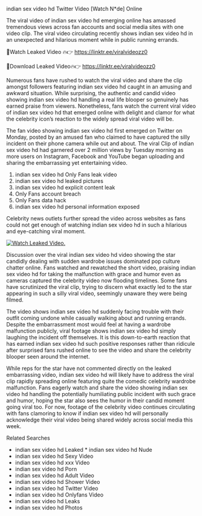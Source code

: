 ﻿indian sex video hd Twitter Video [Watch N*de] Online

The viral video of ﻿indian sex video hd emerging online has amassed tremendous views across fan accounts and social media sites with one video clip. The viral video circulating recently shows ﻿indian sex video hd in an unexpected and hilarious moment while in public running errands. 

🔴Watch Leaked Video 🔥👉  https://linktr.ee/viralvideozz0 

🔴Download Leaked Video🔥👉  https://linktr.ee/viralvideozz0 

Numerous fans have rushed to watch the viral video and share the clip amongst followers featuring ﻿indian sex video hd caught in an amusing and awkward situation. While surprising, the authentic and candid video showing ﻿indian sex video hd handling a real life blooper so genuinely has earned praise from viewers. Nonetheless, fans watch the current viral video of ﻿indian sex video hd that emerged online with delight and clamor for what the celebrity icon’s reaction to the widely spread viral video will be.

The fan video showing ﻿indian sex video hd first emerged on Twitter on Monday, posted by an amused fan who claimed to have captured the silly incident on their phone camera while out and about. The viral Clip of ﻿indian sex video hd had garnered over 2 million views by Tuesday morning as more users on Instagram, Facebook and YouTube began uploading and sharing the embarrassing yet entertaining video. 

1. ﻿indian sex video hd Only Fans leak video
2. ﻿indian sex video hd leaked pictures
3. ﻿indian sex video hd explicit content leak
4. Only Fans account breach
5. Only Fans data hack
6. ﻿indian sex video hd personal information exposed

Celebrity news outlets further spread the video across websites as fans could not get enough of watching ﻿indian sex video hd in such a hilarious and eye-catching viral moment. 

[![Watch Leaked Video.](https://miro.medium.com/v2/resize:fit:828/format:webp/1*cilzJN44JGOrTw9NJCrNHA.gif "Watch Leaked Video")](https://linktr.ee/viralvideozz0)

Discussion over the viral ﻿indian sex video hd video showing the star candidly dealing with sudden wardrobe issues dominated pop culture chatter online. Fans watched and rewatched the short video, praising ﻿indian sex video hd for taking the malfunction with grace and humor even as cameras captured the celebrity video now flooding timelines. Some fans have scrutinized the viral clip, trying to discern what exactly led to the star appearing in such a silly viral video, seemingly unaware they were being filmed.

The video shows ﻿indian sex video hd suddenly facing trouble with their outfit coming undone while casually walking about and running errands. Despite the embarrassment most would feel at having a wardrobe malfunction publicly, viral footage shows ﻿indian sex video hd simply laughing the incident off themselves. It is this down-to-earth reaction that has earned ﻿indian sex video hd such positive responses rather than ridicule after surprised fans rushed online to see the video and share the celebrity blooper seen around the internet.  

While reps for the star have not commented directly on the leaked embarrassing video, ﻿indian sex video hd will likely have to address the viral clip rapidly spreading online featuring quite the comedic celebrity wardrobe malfunction. Fans eagerly watch and share the video showing ﻿indian sex video hd handling the potentially humiliating public incident with such grace and humor, hoping the star also sees the humor in their candid moment going viral too. For now, footage of the celebrity video continues circulating with fans clamoring to know if ﻿indian sex video hd will personally acknowledge their viral video being shared widely across social media this week.

Related Searches
* ﻿indian sex video hd Leaked
﻿* indian sex video hd Nude
* ﻿indian sex video hd Sexy Video
* ﻿indian sex video hd xxx Video
* ﻿indian sex video hd Porn
* ﻿indian sex video hd Adult Video
* ﻿indian sex video hd Shower Video
* ﻿indian sex video hd Twitter Video
* ﻿indian sex video hd Onlyfans Video
* ﻿indian sex video hd Leaks
* ﻿indian sex video hd Photos
